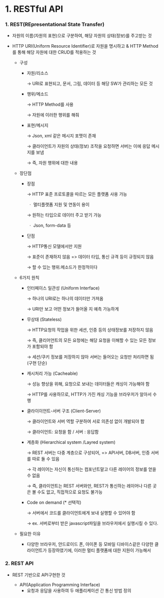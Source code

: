 # 1. RESTful API



### 1. REST(REpresentational State Transfer)

* 자원의 이름(자원의 표현)으로 구분하여, 해당 자원의 상태(정보)를 주고받는 것

* HTTP URI(Uniform Resource Identifier)로 자원을 명시하고 & HTTP Method를 통해 해당 자원에 대한 CRUD를 적용하는 것

  * 구성

    * 자원/리소스

      →   URI로 표현되고, 문서, 그림, 데이터 등 해당 SW가 관리하는 모든 것

    * 행위/메소드

      →   HTTP Method를 사용

      →   자원에 이러한 행위를 해줘

    * 표현/메시지

      →   Json, xml 같은 메시지 포맷이 존재

      →   클라이언트가 자원의 상태(정보) 조작을 요청하면 서버는 이에 응답 메시지를 보냄

      →   즉, 자원 행위에 대한 내용

  * 장단점

    * 장점

      →   HTTP 표준 프로토콜을 따르는 모든 플랫폼 사용 가능

      ​	ㆍ  멀티플랫폼 지원 및 연동이 용이

      →   원하는 타입으로 데이터 주고 받기 가능

      ​	ㆍ  Json, form-data 등

    * 단점

      →   HTTP통신 모델에서만 지원
      
      →   표준이 존재하지 않음 => 데이터 타입, 통신 규격 등이 규정되지 않음 

      →   할 수 있는 행위.메소드가 한정적이다


  * 6가지 원칙

    * 인터페이스 일관성 (Uniform Interface)

      →  하나의 URI로는 하나의 데이터만 가져옴

      →  URI만 보고 어떤 정보가 들어올 지 예측 가능하게

    * 무상태 (Stateless)

      →  HTTP요청의 작업을 위한 세션, 인증 등의 상태정보를 저장하지 않음

      →  즉, 클리어언트의 모든 요청에는 해당 요청을 이해할 수 있는 모든 정보가 포함되야 함

      →  세션/쿠키 정보를 저장하지 않아 서버는 들어오는 요청만 처리하면 됨 (구현 단순)

    * 캐시처리 가능 (Cacheable)

      →  성능 향상을 위해, 요청으로 보내는 데이터들은 캐싱이 가능해야 함

      →  HTTP를 사용하므로, HTTP가 가진 캐싱 기능을 브라우저가 알아서 수행

    * 클라이이언트-서버 구조 (Client-Server)

      →  클라이언트와 서버 역할 구분하여 서로 의존성 없이 개발되야 함

      →  클라이언트: 요청을 함 / 서버 : 응답함

    * 계층화 (Hierarchical system /Layred system)

      →  REST 서버는 다중 계층으로 구성되어, => API서버, DB서버, 인증 서버를 따로 둘 수 있음

      →  각 레이어는 자신이 통신하는 컴포넌트말고 다른 레이어의 정보를 얻을 수 없음

      →  즉, 클라이언트는 REST 서버와만, REST가 통신하는 레이어나 다른 곳은 볼 수도 없고, 직접적으로 요청도 불가능


    * Code on demand (* 선택적)

      →  서버에서 코드를 클라이언트에게 보내 실행할 수 있어야 함

      →  ex. 서버로부터 받은 javascript파일을 브라우저에서 실행시킬 수 있다.

  * 필요한 이유

    * 다양한 브라우저, 안드로이드 폰, 아이폰 등 모바일 디바이스같은 다양한 클라이언트가 등장하였기에, 이러한 멀티 플랫폼에 대한 지원이 가능해서

  

### 2. REST API

* REST 기반으로 API구현한 것

  * API(Application Programming Interface)
    * 요청과 응답을 사용하여 두 애플리케이션 간 통신 방법 정의
